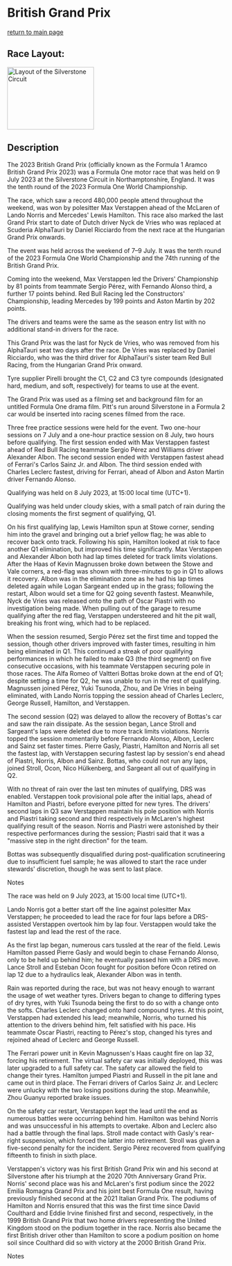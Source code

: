 # British Grand Prix

[return to main page](./index.md)

## Race Layout: 

 <img alt="Layout of the Silverstone Circuit" class="mw-file-element" data-file-height="1200" data-file-width="1665" decoding="async" height="144" src="//upload.wikimedia.org/wikipedia/commons/thumb/b/bd/Silverstone_Circuit_2020.png/200px-Silverstone_Circuit_2020.png" srcset="//upload.wikimedia.org/wikipedia/commons/thumb/b/bd/Silverstone_Circuit_2020.png/300px-Silverstone_Circuit_2020.png 1.5x, //upload.wikimedia.org/wikipedia/commons/thumb/b/bd/Silverstone_Circuit_2020.png/400px-Silverstone_Circuit_2020.png 2x" width="200"/>

## Description

 

The 2023 British Grand Prix (officially known as the Formula 1 Aramco British Grand Prix 2023) was a Formula One motor race that was held on 9 July 2023 at the Silverstone Circuit in Northamptonshire, England. It was the tenth round of the 2023 Formula One World Championship. 

The race, which saw a record 480,000 people attend throughout the weekend, was won by polesitter Max Verstappen ahead of the McLaren of Lando Norris and Mercedes' Lewis Hamilton. This race also marked the last Grand Prix start to date of Dutch driver Nyck de Vries who was replaced at Scuderia AlphaTauri by Daniel Ricciardo from the next race at the Hungarian Grand Prix onwards. 

The event was held across the weekend of 7–9 July. It was the tenth round of the 2023 Formula One World Championship and the 74th running of the British Grand Prix. 

Coming into the weekend, Max Verstappen led the Drivers' Championship by 81 points from teammate Sergio Pérez, with Fernando Alonso third, a further 17 points behind. Red Bull Racing led the Constructors' Championship, leading Mercedes by 199 points and Aston Martin by 202 points. 

The drivers and teams were the same as the season entry list with no additional stand-in drivers for the race. 

This Grand Prix was the last for Nyck de Vries, who was removed from his AlphaTauri seat two days after the race. De Vries was replaced by Daniel Ricciardo, who was the third driver for AlphaTauri's sister team Red Bull Racing, from the Hungarian Grand Prix onward. 

Tyre supplier Pirelli brought the C1, C2 and C3 tyre compounds (designated hard, medium, and soft, respectively) for teams to use at the event. 

The Grand Prix was used as a filming set and background film for an untitled Formula One drama film. Pitt's run around Silverstone in a Formula 2 car would be inserted into racing scenes filmed from the race. 

Three free practice sessions were held for the event. Two one-hour sessions on 7 July and a one-hour practice session on 8 July, two hours before qualifying. The first session ended with Max Verstappen fastest ahead of Red Bull Racing teammate Sergio Pérez and Williams driver Alexander Albon. The second session ended with Verstappen fastest ahead of Ferrari's Carlos Sainz Jr. and Albon. The third session ended with Charles Leclerc fastest, driving for Ferrari, ahead of Albon and Aston Martin driver Fernando Alonso. 

Qualifying was held on 8 July 2023, at 15:00 local time (UTC+1). 

Qualifying was held under cloudy skies, with a small patch of rain during the closing moments the first segment of qualifying, Q1. 

On his first qualifying lap, Lewis Hamilton spun at Stowe corner, sending him into the gravel and bringing out a brief yellow flag; he was able to recover back onto track. Following his spin, Hamilton looked at risk to face another Q1 elimination, but improved his time significantly. Max Verstappen and Alexander Albon both had lap times deleted for track limits violations. After the Haas of Kevin Magnussen broke down between the Stowe and Vale corners, a red-flag was shown with three-minutes to go in Q1 to allows it recovery. Albon was in the elimination zone as he had his lap times deleted again while Logan Sargeant ended up in the grass; following the restart, Albon would set a time for Q2 going seventh fastest. Meanwhile, Nyck de Vries was released onto the path of Oscar Piastri with no investigation being made. When pulling out of the garage to resume qualifying after the red flag, Verstappen understeered and hit the pit wall, breaking his front wing, which had to be replaced. 

When the session resumed, Sergio Pérez set the first time and topped the session, though other drivers improved with faster times, resulting in him being eliminated in Q1. This continued a streak of poor qualifying performances in which he failed to make Q3 (the third segment) on five consecutive occasions, with his teammate Verstappen securing pole in those races. The Alfa Romeo of Valtteri Bottas broke down at the end of Q1; despite setting a time for Q2, he was unable to run in the rest of qualifying. Magnussen joined Pérez, Yuki Tsunoda, Zhou, and De Vries in being eliminated, with Lando Norris topping the session ahead of Charles Leclerc, George Russell, Hamilton, and Verstappen. 

The second session (Q2) was delayed to allow the recovery of Bottas's car and saw the rain dissipate. As the session began, Lance Stroll and Sargeant's laps were deleted due to more track limits violations. Norris topped the session momentarily before Fernando Alonso, Albon, Leclerc and Sainz set faster times. Pierre Gasly, Piastri, Hamilton and Norris all set the fastest lap, with Verstappen securing fastest lap by session's end ahead of Piastri, Norris, Albon and Sainz. Bottas, who could not run any laps, joined Stroll, Ocon, Nico Hülkenberg, and Sargeant all out of qualifying in Q2. 

With no threat of rain over the last ten minutes of qualifying, DRS was enabled. Verstappen took provisional pole after the initial laps, ahead of Hamilton and Piastri, before everyone pitted for new tyres. The drivers' second laps in Q3 saw Verstappen maintain his pole position with Norris and Piastri taking second and third respectively in McLaren's highest qualifying result of the season. Norris and Piastri were astonished by their respective performances during the session; Piastri said that it was a "massive step in the right direction" for the team. 

Bottas was subsequently disqualified during post-qualification scrutineering due to insufficient fuel sample; he was allowed to start the race under stewards' discretion, though he was sent to last place. 

Notes 

The race was held on 9 July 2023, at 15:00 local time (UTC+1). 

Lando Norris got a better start off the line against polesitter Max Verstappen; he proceeded to lead the race for four laps before a DRS-assisted Verstappen overtook him by lap four. Verstappen would take the fastest lap and lead the rest of the race. 

As the first lap began, numerous cars tussled at the rear of the field. Lewis Hamilton passed Pierre Gasly and would begin to chase Fernando Alonso, only to be held up behind him; he eventually passed him with a DRS move. Lance Stroll and Esteban Ocon fought for position before Ocon retired on lap 12 due to a hydraulics leak, Alexander Albon was in tenth. 

Rain was reported during the race, but was not heavy enough to warrant the usage of wet weather tyres. Drivers began to change to differing types of dry tyres, with Yuki Tsunoda being the first to do so with a change onto the softs. Charles Leclerc changed onto hard compound tyres. At this point, Verstappen had extended his lead; meanwhile, Norris, who turned his attention to the drivers behind him, felt satisfied with his pace. His teammate Oscar Piastri, reacting to Pérez's stop, changed his tyres and rejoined ahead of Leclerc and George Russell. 

The Ferrari power unit in Kevin Magnussen's Haas caught fire on lap 32, forcing his retirement. The virtual safety car was initially deployed, this was later upgraded to a full safety car. The safety car allowed the field to change their tyres. Hamilton jumped Piastri and Russell in the pit lane and came out in third place. The Ferrari drivers of Carlos Sainz Jr. and Leclerc were unlucky with the two losing positions during the stop. Meanwhile, Zhou Guanyu reported brake issues. 

On the safety car restart, Verstappen kept the lead until the end as numerous battles were occurring behind him. Hamilton was behind Norris and was unsuccessful in his attempts to overtake. Albon and Leclerc also had a battle through the final laps. Stroll made contact with Gasly's rear-right suspension, which forced the latter into retirement. Stroll was given a five-second penalty for the incident. Sergio Pérez recovered from qualifying fifteenth to finish in sixth place. 

Verstappen's victory was his first British Grand Prix win and his second at Silverstone after his triumph at the 2020 70th Anniversary Grand Prix. Norris' second place was his and McLaren's first podium since the 2022 Emilia Romagna Grand Prix and his joint best Formula One result, having previously finished second at the 2021 Italian Grand Prix. The podiums of Hamilton and Norris ensured that this was the first time since David Coulthard and Eddie Irvine finished first and second, respectively, in the 1999 British Grand Prix that two home drivers representing the United Kingdom stood on the podium together in the race. Norris also became the first British driver other than Hamilton to score a podium position on home soil since Coulthard did so with victory at the 2000 British Grand Prix. 

Notes 

 

